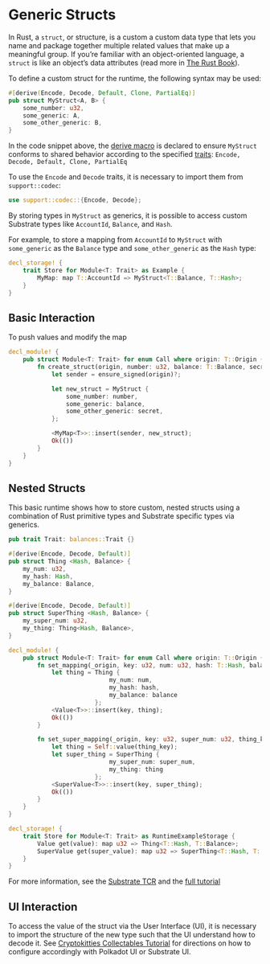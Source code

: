# Generic Structs

In Rust, a `struct`, or structure, is a custom a custom data type that lets you name and package together multiple related values that make up a meaningful group. If you’re familiar with an object-oriented language, a `struct` is like an object’s data attributes (read more in [The Rust Book](https://doc.rust-lang.org/book/ch05-01-defining-structs.html)).

To define a custom struct for the runtime, the following syntax may be used:

```rust
#[derive(Encode, Decode, Default, Clone, PartialEq)]
pub struct MyStruct<A, B> {
    some_number: u32,
    some_generic: A,
    some_other_generic: B,
}
```

In the code snippet above, the [derive macro](https://doc.rust-lang.org/rust-by-example/trait/derive.html) is declared to ensure `MyStruct` conforms to shared behavior according to the specified [traits](https://doc.rust-lang.org/book/ch10-02-traits.html): `Encode, Decode, Default, Clone, PartialEq`

To use the `Encode` and `Decode` traits, it is necessary to import them from `support::codec`:

```rust
use support::codec::{Encode, Decode};
```

By storing types in `MyStruct` as generics, it is possible to access custom Substrate types like `AccountId`, `Balance`, and `Hash`. 

For example, to store a mapping from `AccountId` to `MyStruct` with `some_generic` as the `Balance` type and `some_other_generic` as the `Hash` type:

```rust
decl_storage! {
    trait Store for Module<T: Trait> as Example {
        MyMap: map T::AccountId => MyStruct<T::Balance, T::Hash>;
    }
}
```

## Basic Interaction

To push values and modify the map

```rust
decl_module! {
    pub struct Module<T: Trait> for enum Call where origin: T::Origin {
        fn create_struct(origin, number: u32, balance: T::Balance, secret: T::Hash) -> Result {
            let sender = ensure_signed(origin)?;

            let new_struct = MyStruct {
                some_number: number,
                some_generic: balance,
                some_other_generic: secret,
            };

            <MyMap<T>>::insert(sender, new_struct);
            Ok(())
        }
    }
}
```

## Nested Structs

This basic runtime shows how to store custom, nested structs using a combination of Rust primitive types and Substrate specific types via generics.

```rust
pub trait Trait: balances::Trait {}

#[derive(Encode, Decode, Default)]
pub struct Thing <Hash, Balance> {
    my_num: u32,
    my_hash: Hash,
    my_balance: Balance,
}

#[derive(Encode, Decode, Default)]
pub struct SuperThing <Hash, Balance> {
    my_super_num: u32,
    my_thing: Thing<Hash, Balance>,
}

decl_module! {
    pub struct Module<T: Trait> for enum Call where origin: T::Origin {
        fn set_mapping(_origin, key: u32, num: u32, hash: T::Hash, balance: T::Balance) -> Result {
            let thing = Thing { 
                            my_num: num, 
                            my_hash: hash, 
                            my_balance: balance
                        };
            <Value<T>>::insert(key, thing);
            Ok(())
        }

        fn set_super_mapping(_origin, key: u32, super_num: u32, thing_key: u32) -> Result {
            let thing = Self::value(thing_key);
            let super_thing = SuperThing { 
                            my_super_num: super_num, 
                            my_thing: thing
                        };
            <SuperValue<T>>::insert(key, super_thing);
            Ok(())
        }
    }
}

decl_storage! {
    trait Store for Module<T: Trait> as RuntimeExampleStorage {
        Value get(value): map u32 => Thing<T::Hash, T::Balance>;
        SuperValue get(super_value): map u32 => SuperThing<T::Hash, T::Balance>;
    }
}
```

For more information, see the [Substrate TCR](https://github.com/parity-samples/substrate-tcr/blob/master/runtime/src/tcr.rs) and the [full tutorial](https://docs.substrate.dev/docs/building-a-token-curated-registry-dappchain-using-substrate)

## UI Interaction

To access the value of the struct via the User Interface (UI), it is necessary to import the structure of the new type such that the UI understand how to decode it. See [Cryptokitties Collectables Tutorial](https://shawntabrizi.github.io/substrate-collectables-workshop/#/1/viewing-a-structure) for directions on how to configure accordingly with Polkadot UI or Substrate UI.